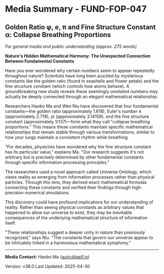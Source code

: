 # Media Summary - FUND-FOP-047

## Golden Ratio φ, e, π and Fine Structure Constant α: Collapse Breathing Proportions

*For general media and public understanding (approx. 275 words)*

**Nature's Hidden Mathematical Harmony: The Unexpected Connection Between Fundamental Constants**

Have you ever wondered why certain numbers seem to appear repeatedly throughout nature? Scientists have long been puzzled by mysterious constants like the golden ratio (found in seashells and flower petals) and the fine structure constant (which controls how atoms behave). A groundbreaking new study reveals these seemingly unrelated numbers may actually be deeply connected through an elegant mathematical relationship.

Researchers Haobo Ma and Wen Niu have discovered that four fundamental constants—the golden ratio (approximately 1.618), Euler's number e (approximately 2.718), pi (approximately 3.14159), and the fine structure constant (approximately 1/137)—form what they call "collapse breathing proportions." This means these constants maintain specific mathematical relationships that remain stable through various transformations, similar to how your lungs maintain a consistent rhythm while breathing.

"For decades, physicists have wondered why the fine structure constant has its particular value," explains Ma. "Our research suggests it's not arbitrary but is precisely determined by other fundamental constants through specific information processing principles."

The researchers used a novel approach called Universe Ontology, which views reality as emerging from information processes rather than physical particles. Through this lens, they derived exact mathematical formulas connecting these constants and verified their findings through high-precision numerical simulations.

This discovery could have profound implications for our understanding of reality. Rather than seeing physical constants as arbitrary values that happened to allow our universe to exist, they may be inevitable consequences of the underlying mathematical structure of information itself.

"These relationships suggest a deeper unity in nature than previously recognized," says Niu. "The constants that govern our universe appear to be intricately linked in a harmonious mathematical symphony."

---

**Media Contact:**
Haobo Ma (auric@aelf.io)

Version: v38.0
Last Updated: 2025-04-30 